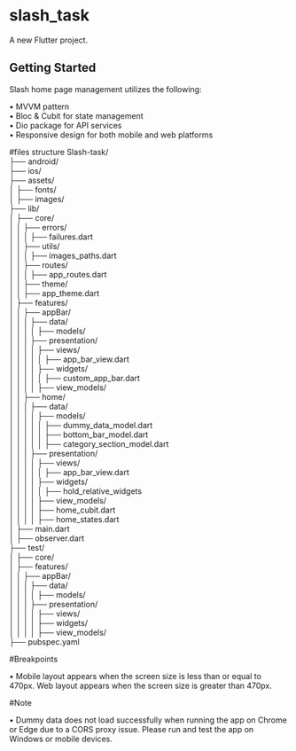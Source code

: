# slash_task

A new Flutter project.

## Getting Started

Slash home page management utilizes the following:

• MVVM pattern <br>
• Bloc & Cubit for state management <br>
• Dio package for API services <br>
• Responsive design for both mobile and web platforms  <br>

#files structure 
Slash-task/ <br>
├── android/<br>
├── ios/<br>
├── assets/<br>
│   ├── fonts/<br>
│   ├── images/<br>
├── lib/<br>
│   ├── core/<br>
│   │   ├── errors/<br>
│   │   │   ├── failures.dart<br>
│   │   ├── utils/<br>
│   │   │   ├── images_paths.dart<br>
│   │   ├── routes/<br>
│   │   │   ├── app_routes.dart<br>
│   │   ├── theme/<br>
│   │       ├── app_theme.dart<br>
│   ├── features/<br>
│   │   ├── appBar/<br>
│   │   │   ├── data/<br>
│   │   │   │   ├── models/<br>
│   │   │   ├── presentation/<br>
│   │   │   │   ├── views/<br>
│   │   │   │   │   ├── app_bar_view.dart<br>
│   │   │   │   ├── widgets/<br>
│   │   │   │   │   ├── custom_app_bar.dart<br>
│   │   │   │   ├── view_models/<br>
│   │   ├── home/<br>
│   │   │   ├── data/<br>
│   │   │   │   ├── models/<br>
│   │   │   │   │   ├── dummy_data_model.dart<br>
│   │   │   │   │   ├── bottom_bar_model.dart<br>
│   │   │   │   │   ├── category_section_model.dart<br>
│   │   │   ├── presentation/<br>
│   │   │   │   ├── views/<br>
│   │   │   │   │   ├── app_bar_view.dart<br>
│   │   │   │   ├── widgets/<br>
│   │   │   │   │   ├── hold_relative_widgets<br>
│   │   │   │   ├── view_models/<br>
│   │   │   │       ├── home_cubit.dart<br>
│   │   │   │       ├── home_states.dart<br>
│   ├── main.dart<br>
│   ├── observer.dart<br>
├── test/<br>
│   ├── core/<br>
│   ├── features/<br>
│   │   ├── appBar/<br>
│   │   │   ├── data/<br>
│   │   │   │   ├── models/<br>
│   │   │   ├── presentation/<br>
│   │   │   │   ├── views/<br>
│   │   │   │   ├── widgets/<br>
│   │   │   │   ├── view_models/<br>
├── pubspec.yaml<br>

#Breakpoints

• Mobile layout appears when the screen size is less than or equal to 470px.
Web layout appears when the screen size is greater than 470px.

#Note

• Dummy data does not load successfully when running the app on Chrome or Edge due to a CORS proxy issue. Please run and test the app on Windows or mobile devices.
